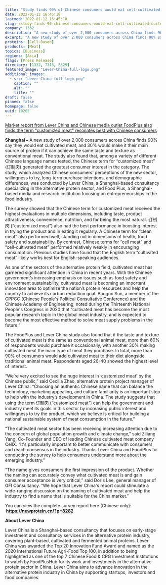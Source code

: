 ```yaml
---
title: "Study finds 90% of Chinese consumers would eat cell-cultivated “customized meat,” 30% would make it their main protein purchase if parity is reached"
date: 2022-01-12 16:45:18
lastmod: 2022-01-12 16:45:18
slug: /study-finds-90-chinese-consumers-would-eat-cell-cultivated-customized-meat-30-would-make
company: 1332
description: "A new study of over 2,000 consumers across China finds 90% say they would eat cultivated meat, and 30% would make it their main source of protein if it can achieve the same taste and texture as conventional meat."
excerpt: "A new study of over 2,000 consumers across China finds 90% say they would eat cultivated meat, and 30% would make it their main source of protein if it can achieve the same taste and texture as conventional meat."
proteins: [Cell-Based]
products: [Meat]
topics: [Business]
regions: [Asia]
flags: [Press Release]
directory: [1332, 7315, 8329]
featured_image: "Lever-China-full-logo.png"
additional_images:
  - src: "Lever-China-full-logo.png"
    caption: ""
    alt: ""
    title: ""
draft: false
pinned: false
homepage: false
uuid: 10265
---
```

<p><u>Market report from Lever China and Chinese media outlet FoodPlus also finds the term "customized meat" resonates best with Chinese consumers</u></p>
<p><strong>Shanghai –</strong> A new study of over 2,000 consumers across China finds 90% say they would eat cultivated meat, and 30% would make it their main source of protein if it can achieve the same taste and texture as conventional meat. The study also found that, among a variety of different Chinese language names tested, the Chinese term for “customized meat” (订制肉) generated the greatest consumer interest in the category. The study, which analyzed Chinese consumers' perceptions of the new sector, willingness to try, long-term purchase intentions, and demographic differences,<strong> </strong>was conducted by Lever China, a Shanghai-based consultancy specializing in the alternative protein sector, and Food Plus, a Shanghai-based media and research institution focusing on entrepreneurships in the food industry.</p>
<p>The survey showed that the Chinese term for customized meat received the highest evaluations in multiple dimensions, including taste, product attractiveness, convenience, nutrition, and for being the most natural. 订制肉 (“customized meat”) also had the best performance in boosting interest in trying the product and in eating it regularly. A Chinese term for “clean meat” also performed well, standing out in dimensions of health, food safety and sustainability. By contrast, Chinese terms for “cell meat” and “cell-cultivated meat” performed relatively weakly in encouraging consumption. Previous studies have found that the English term “cultivated meat” likely works best for English-speaking audiences.</p>
<p>As one of the sectors of the alternative protein field, cultivated meat has garnered significant attention in China in recent years. With the Chinese government’s increasing emphasis on issues such as food safety and environment sustainability, cultivated meat is becoming an important innovation area to optimize the nation’s protein resources and help the country to achieve its carbon reduction goal. Baoguo Sun, a member of the CPPCC (Chinese People's Political Consultative Conference) and the Chinese Academy of Engineering, noted during the Thirteenth National People's Congress in 2020 that “cultivated meat has become the most popular research topic in the global meat industry, and is expected to become the most effective method to solve meat supply problems in the future.”</p>
<p>The FoodPlus and Lever China study also found that if the taste and texture of cultivated meat is the same as conventional animal meat, more than 60% of respondents would purchase it occasionally, with another 30% making cultivated meat the main type of meat they purchase. In total, more than 90% of consumers would add cultivated meat to their diet alongside traditional animal meat. Respondents aged 26-40 showed the highest level of interest.</p>
<p>“We’re very excited to see the huge interest in ‘customized meat’ by the Chinese public,” said Cecilia Zhao, alternative protein project manager of Lever China. “Choosing an authentic Chinese name that can balance the technology, marketing appealing, and culture familiarity is an important step to help with the industry’s development in China. The study suggests that using the term 订制肉 (“customized meat”) can help the government and industry meet its goals in this sector by increasing public interest and willingness to try the product, which we believe is critical for building a national sustainable system of meat consumption in the future.”</p>
<p>“The cultivated meat sector has been receiving increasing attention due to the concern of global population growth and climate change,” said Ziliang Yang, Co-Founder and CEO of leading Chinese cultivated meat company CellX. “It's particularly important to better communicate with consumers and reach consensus in the industry. Thanks Lever China and FoodPlus for conducting the survey to help consumers understand more about the emerging industry."</p>
<p>“The name gives consumers the first impression of the product. Whether the naming can accurately convey what cultivated meat is and gain consumer acceptance is very critical,” said Doris Lee, general manager of GFI Consultancy. “We hope that Lever China's report could stimulate a wide-ranging discussion on the naming of cultivated meat and help the industry to find a name that is suitable for the China market.”</p>
<p>You can view the complete survey report here (Chinese only): <strong>  <a href="https://newprotein.cn/?p=8282">https://newprotein.cn/?p=8282</a></strong></p>
<p><strong>About Lever China</strong></p>
<p>Lever China is a Shanghai-based consultancy that focuses on early-stage investment and consultancy services in the alternative protein industry, covering plant-based, cultivated and fermented animal proteins. Lever China was awarded the Top 20 Innovation Fund Award and named as the 2020 International Future Agri-Food Top 100, in addition to being highlighted as one of the top 7 Chinese Food & CPG Investment Institutions to watch by FoodPlusHub for its work and investments in the alternative protein sector in China. Lever China aims to advance innovation in the alternative protein industry in China by supporting startups, investors and food companies.</p>
